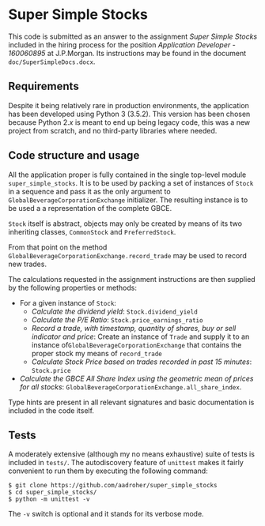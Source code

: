 # Super Simple Stocks

This code is submitted as an answer to the assignment _Super Simple Stocks_ included in 
the hiring process for the position _Application Developer - 160060895_ at J.P.Morgan.
Its instructions may be found in the document `doc/SuperSimpleDocs.docx`.

## Requirements

Despite it being relatively rare in production environments, the application has been developed using Python 3 (3.5.2). This version has been chosen because Python 2._x_ is meant to end up being legacy code, this was a new project from scratch, and no third-party libraries where needed.     

## Code structure and usage

All the application proper is fully contained in the single top-level module `super_simple_stocks`. It is to be used by packing a set of instances of `Stock` in a sequence and pass it as the only argument to `GlobalBeverageCorporationExchange` initializer. The resulting instance is to be used a a representation of the complete GBCE. 

`Stock` itself is abstract, objects may only be created by means of its two inheriting classes, `CommonStock` and `PreferredStock`.

From that point on the method `GlobalBeverageCorporationExchange.record_trade` may be used to record new trades.

The calculations requested in the assignment instructions are then supplied by the following properties or methods:

- For a given instance of `Stock`:
  - _Calculate the dividend yield_: `Stock.dividend_yield`
  - _Calculate the P/E Ratio_: `Stock.price_earnings_ratio`
  - _Record a trade, with timestamp, quantity of shares, buy or sell indicator and price_: Create an instance of `Trade` and supply it to an instance of`GlobalBeverageCorporationExchange` that contains the proper stock my means of `record_trade`
  - _Calculate Stock Price based on trades recorded in past 15 minutes_: `Stock.price`
- _Calculate the GBCE All Share Index using the geometric mean of prices for all stocks_: `GlobalBeverageCorporationExchange.all_share_index`.

Type hints are present in all relevant signatures and basic documentation is included in the code itself.

## Tests

A moderately extensive (although my no means exhaustive) suite of tests is included in `tests/`. The autodiscovery feature of `unittest` makes it fairly convenient to run them by executing the following command:
 ````
$ git clone https://github.com/aadroher/super_simple_stocks
$ cd super_simple_stocks/
$ python -m unittest -v
````
The `-v` switch is optional and it stands for its verbose mode.






